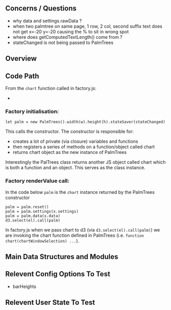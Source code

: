 ## Concerns / Questions

* why data and settings.rawData ?
* when two palmtree on same page, 1 row, 2 col, second suffix text does not get x=-20 y=-20 causing the % to sit in wrong spot
* where does getComputedTextLength() come from ?
* stateChanged is not being passed to PalmTrees


## Overview

## Code Path

From the `chart` function called in factory.js:

* 

### Factory initialisation:

    let palm = new PalmTrees().width(w).height(h).stateSaver(stateChanged)
   
This calls the constructor. The constructor is responsible for:
    
 * creates a lot of private (via closure) variables and functions
 * then registers a series of methods on a function/object called chart
 * returns chart object as the new instance of PalmTrees 

Interestingly the PalTrees class returns another JS object called chart which is both a function and an object. This serves as the class instance. 

### Factory renderValue call:

In the code below `palm` is the `chart` instance returned by the PalmTrees constructor

    palm = palm.reset()
    palm = palm.settings(x.settings)
    palm = palm.data(x.data)
    d3.select(el).call(palm)


In factory.js when we pass chart to d3 (via `d3.select(el).call(palm)`) we are invoking the chart function defined in PalmTrees (i.e. `function chart(chartWindowSelection) ...`).

## Main Data Structures and Modules

## Relevent Config Options To Test

* barHeights

## Relevent User State To Test